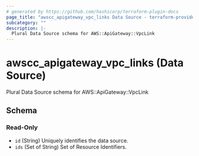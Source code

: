 ```yaml
---
# generated by https://github.com/hashicorp/terraform-plugin-docs
page_title: "awscc_apigateway_vpc_links Data Source - terraform-provider-awscc"
subcategory: ""
description: |-
  Plural Data Source schema for AWS::ApiGateway::VpcLink
---
```


# awscc_apigateway_vpc_links (Data Source)

Plural Data Source schema for AWS::ApiGateway::VpcLink



<!-- schema generated by tfplugindocs -->
## Schema

### Read-Only

- `id` (String) Uniquely identifies the data source.
- `ids` (Set of String) Set of Resource Identifiers.



